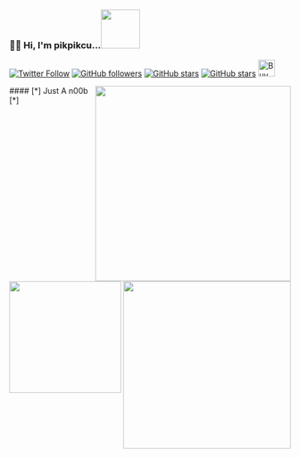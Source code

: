 ### 🤟🏻 Hi, I'm pikpikcu...<img src="https://raw.githubusercontent.com/pikpikcu/pikpikcu/master/PirateHack-AgADcgEAAugVJyI.gif" width="70"> 

[![Twitter Follow](https://img.shields.io/twitter/follow/sec715)](https://twitter.com/sec715)
[![GitHub followers](https://img.shields.io/github/followers/pikpikcu?style=social)](https://github.com/pikpikcu)
[![GitHub stars](https://img.shields.io/github/stars/pikpikcu/XRCross?style=social)](https://github.com/pikpikcu/XRCross)
[![GitHub stars](https://img.shields.io/github/stars/pikpikcu/Pentest-Tools-Framework?style=social)](https://github.com/pikpikcu/Pentest-Tools-Framework)
<a href="https://www.buymeacoffee.com/pikpikcu"><img src="https://cdn.buymeacoffee.com/buttons/default-black.png" alt="Buy Me A Coffee" height="30px"></a>

<img align='right' src="https://github-readme-stats.vercel.app/api?username=pikpikcu&show_icons=true&theme=radical" width="350">
#### [*] Just A n00b [*]
<img src="https://raw.githubusercontent.com/pikpikcu/pikpikcu/master/output.gif" width="200">

<img align='right' src="https://github-readme-stats.vercel.app/api/top-langs/?username=pikpikcu&&layout=compact&theme=blue-green" width="300"> 
 
